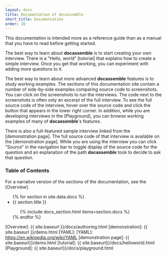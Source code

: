 ```yaml
---
layout: docs
title: Documentation of docassemble
short_title: Documentation
order: 20
---
```


This documentation is intended more as a reference guide than as a
manual that you have to read before getting started.

The best way to learn about **docassemble** is to start creating your
own interview.  There is a "Hello, world" [tutorial] that explains how
to create a simple interview.  Once you get that working, you can
experiment with adding more questions to it.

The best way to learn about more advanced **docassemble** features is
to study working examples.  The sections of this documentation site
contain a number of side-by-side examples comparing source code to
screenshots.  You can click on the screenshots to run the interviews.
The code next to the screenshots is often only an excerpt of the full
interview.  To see the full source code of the interview, hover over
the source code and click the button that appears in the lower right
corner.  In addition, while you are developing interviews in the
[Playground], you can browse working examples of many of
**docassemble**'s features.

There is also a full-featured sample interview linked from the
[demonstration page].  The full source code of that interview is
available on the [demonstration page].  While you are using the
interview you can click "Source" in the navigation bar to toggle
display of the source code for the question and an explanation of the
path **docassemble** took to decide to ask that question.

### Table of Contents

For a narrative version of the sections of the documentation, see the [Overview].

<ul class="interiortoc">
{% for section in site.data.docs %}
<li>{{ section.title }}</li>
<ul>
{% include docs_section.html items=section.docs %}
</ul>
{% endfor %}
</ul>

[Overview]: {{ site.baseurl }}/docs/authoring.html
[demonstration]: {{ site.baseurl }}/demo.html
[YAML]: [YAML]: https://en.wikipedia.org/wiki/YAML
[demonstration page]: {{ site.baseurl}}/demo.html
[tutorial]: {{ site.baseurl}}/docs/helloworld.html
[Playground]: {{ site.baseurl}}/docs/playground.html

